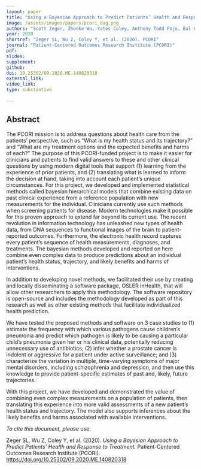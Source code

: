```yaml
---
layout: paper
title: "Using a Bayesian Approach to Predict Patients’ Health and Response to Treatment"
image: /assets/images/papers/pcori_dag.png
authors: "Scott Zeger, Zhenke Wu, Yates Coley, Anthony Todd Fojo, Bal Carter, Katherine O'Brien, Peter Zandi, Mary Cooke, Vince Carey, Ciprian Crainiceanu, John Muscelli, Adrian Gherman, Jason Mekosh"
year: 2020
shortref: "Zeger SL, Wu Z, Coley Y, et al. (2020). PCORI"
journal: "Patient-Centered Outcomes Research Institute (PCORI)"
pdf: 
slides: 
supplement: 
github: 
doi: 10.25302/09.2020.ME.140820318
external_link: 
video_link: 
type: substantive
 
---
```


## Abstract

The PCORI mission is to address questions about health care from the patients’ perspective, such as “What is my health status and its trajectory?” and “What are my treatment options and the expected benefits and harms of each?” The purpose of this PCORI-funded project is to make it easier for clinicians and patients to find valid answers to these and other clinical questions by using modern digital tools that support (1) learning from the experience of prior patients, and (2) translating what is learned to inform the decision at hand, taking into account each patient’s unique circumstances. For this project, we developed and implemented statistical methods called bayesian hierarchical models that combine existing data on past clinical experience from a reference population with new measurements for the individual. Clinicians currently use such methods when screening patients for disease. Modern technologies make it possible for this proven approach to extend far beyond its current use. The recent revolution in information technology has unleashed new types of health data, from DNA sequences to functional images of the brain to patient-reported outcomes. Furthermore, the electronic health record captures every patient’s sequence of health measurements, diagnoses, and treatments. The bayesian methods developed and reported on here combine even complex data to produce predictions about an individual patient’s health status, trajectory, and likely benefits and harms of interventions.

In addition to developing novel methods, we facilitated their use by creating and locally disseminating a software package, OSLER inHealth, that will allow other researchers to apply this methodology. The software repository is open-source and includes the methodology developed as part of this research as well as other existing methods that facilitate individualized health prediction.

We have tested the proposed methods and software on 3 case studies to (1) estimate the frequency with which various pathogens cause children’s pneumonia and predict which pathogen is likely to be causing a particular child’s pneumonia given her or his clinical data, potentially reducing unnecessary use of antibiotics; (2) infer whether a prostate cancer is indolent or aggressive for a patient under active surveillance; and (3) characterize the variation in multiple, time-varying symptoms of major mental disorders, including schizophrenia and depression, and then use this knowledge to provide patient-specific estimates of past and, likely, future trajectories.

With this project, we have developed and demonstrated the value of combining even complex measurements on a population of patients, then translating this experience into more valid assessments of a new patient’s health status and trajectory. The model also supports inferences about the likely benefits and harms associated with available interventions.

_To cite this document, please use_: 

Zeger SL, Wu Z, Coley Y, et al. (2020). _Using a Bayesian Approach to Predict Patients’ Health and Response to Treatment._ Patient-Centered Outcomes Research Institute (PCORI). https://doi.org/10.25302/09.2020.ME.140820318